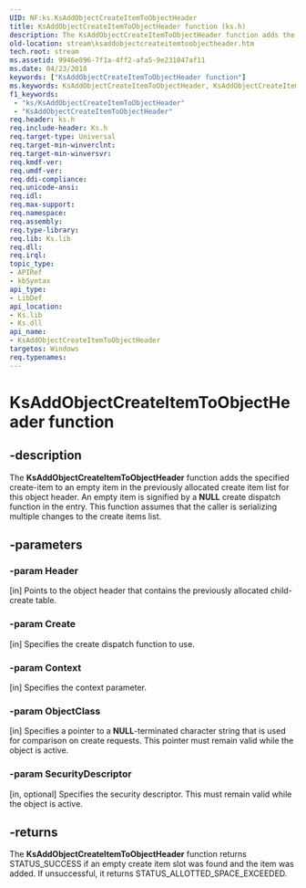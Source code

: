 ```yaml
---
UID: NF:ks.KsAddObjectCreateItemToObjectHeader
title: KsAddObjectCreateItemToObjectHeader function (ks.h)
description: The KsAddObjectCreateItemToObjectHeader function adds the specified create-item to an empty item in the previously allocated create item list for this object header.
old-location: stream\ksaddobjectcreateitemtoobjectheader.htm
tech.root: stream
ms.assetid: 9946e896-7f1a-4ff2-afa5-9e231047af11
ms.date: 04/23/2018
keywords: ["KsAddObjectCreateItemToObjectHeader function"]
ms.keywords: KsAddObjectCreateItemToObjectHeader, KsAddObjectCreateItemToObjectHeader function [Streaming Media Devices], ks/KsAddObjectCreateItemToObjectHeader, ksfunc_de112daa-c37a-4d5b-b646-5fc45fd8ae1c.xml, stream.ksaddobjectcreateitemtoobjectheader
f1_keywords:
 - "ks/KsAddObjectCreateItemToObjectHeader"
 - "KsAddObjectCreateItemToObjectHeader"
req.header: ks.h
req.include-header: Ks.h
req.target-type: Universal
req.target-min-winverclnt: 
req.target-min-winversvr: 
req.kmdf-ver: 
req.umdf-ver: 
req.ddi-compliance: 
req.unicode-ansi: 
req.idl: 
req.max-support: 
req.namespace: 
req.assembly: 
req.type-library: 
req.lib: Ks.lib
req.dll: 
req.irql: 
topic_type:
- APIRef
- kbSyntax
api_type:
- LibDef
api_location:
- Ks.lib
- Ks.dll
api_name:
- KsAddObjectCreateItemToObjectHeader
targetos: Windows
req.typenames: 
---
```


# KsAddObjectCreateItemToObjectHeader function


## -description


The <b>KsAddObjectCreateItemToObjectHeader</b> function adds the specified create-item to an empty item in the previously allocated create item list for this object header. An empty item is signified by a <b>NULL</b> create dispatch function in the entry. This function assumes that the caller is serializing multiple changes to the create items list.


## -parameters




### -param Header 
[in]
Points to the object header that contains the previously allocated child- create table.


### -param Create 
[in]
Specifies the create dispatch function to use.


### -param Context 
[in]
Specifies the context parameter.


### -param ObjectClass 
[in]
Specifies a pointer to a <b>NULL</b>-terminated character string that is used for comparison on create requests. This pointer must remain valid while the object is active.


### -param SecurityDescriptor 
[in, optional]
Specifies the security descriptor. This must remain valid while the object is active.


## -returns



The <b>KsAddObjectCreateItemToObjectHeader</b> function returns STATUS_SUCCESS if an empty create item slot was found and the item was added. If unsuccessful, it returns STATUS_ALLOTTED_SPACE_EXCEEDED.



